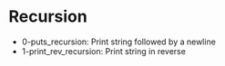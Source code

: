 # Recursion

- 0-puts_recursion: Print string followed by a newline
- 1-print_rev_recursion: Print string in reverse
